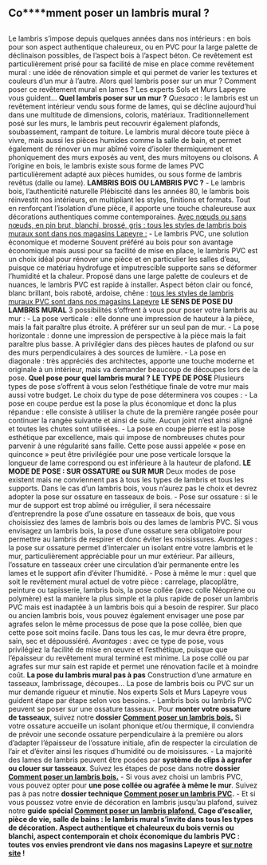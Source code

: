 ##
## **Co****mment poser un lambris mural ?**
##
Le lambris s’impose depuis quelques années dans nos intérieurs : en bois pour son aspect authentique chaleureux, ou en PVC pour la large palette de déclinaison possibles, de l’aspect bois à l’aspect béton. Ce revêtement est particulièrement prisé pour sa facilité de mise en place comme revêtement mural : une idée de rénovation simple et qui permet de varier les textures et couleurs d’un mur à l’autre. Alors quel lambris poser sur un mur ? Comment poser ce revêtement mural en lames ? Les experts Sols et Murs Lapeyre vous guident…
**Quel lambris poser sur un mur ?**
_Quesaco_ : le lambris est un revêtement intérieur vendu sous forme de lames, qui se décline aujourd’hui dans une multitude de dimensions, coloris, matériaux. Traditionnellement posé sur les murs, le lambris peut recouvrir également plafonds, soubassement, rampant de toiture. Le lambris mural décore toute pièce à vivre, mais aussi les pièces humides comme la salle de bain, et permet également de rénover un mur abîmé voire d’isoler thermiquement et phoniquement des murs exposés au vent, des murs mitoyens ou cloisons.
A l’origine en bois, le lambris existe sous forme de lames PVC particulièrement adapté aux pièces humides, ou sous forme de lambris revêtus (dalle ou lame).
**LAMBRIS BOIS OU LAMBRIS PVC ?**
\- Le lambris bois, l’authenticité naturelle
Plébiscité dans les années 80, le lambris bois réinvestit nos intérieurs, en multipliant les styles, finitions et formats. Tout en renforçant l’isolation d’une pièce, il apporte une touche chaleureuse aux décorations authentiques comme contemporaines. [Avec nœuds ou sans nœuds, en pin brut, blanchi, brossé, gris : tous les styles de lambris bois muraux sont dans nos magasins Lapeyre :](https://www.lapeyre.fr/sols-murs-CCU0007/lambris-revetements-muraux-CCN0088/lambris-CCN0204#facet:-700000000000000391580105110&facetContent:&productBeginIndex:0&contentBeginIndex:0&orderBy:6&orderByContent:&pageView:grid&pageViewContent:&minPrice:&maxPrice:&pageSize:&)
\- Le lambris PVC, une solution économique et moderne
Souvent préféré au bois pour son avantage économique mais aussi pour sa facilité de mise en place, le lambris PVC est un choix idéal pour rénover une pièce et en particulier les salles d’eau, puisque ce matériau hydrofuge et imputrescible supporte sans se déformer l’humidité et la chaleur. Proposé dans une large palette de couleurs et de nuances, le lambris PVC est rapide à installer.
Aspect béton clair ou foncé, blanc brillant, bois raboté, ardoise, chêne : [tous les styles de lambris muraux PVC sont dans nos magasins Lapeyre](https://www.lapeyre.fr/sols-murs-CCU0007/lambris-revetements-muraux-CCN0088/lambris-CCN0204#facet:-70000000000000039158011899&facetContent:&productBeginIndex:0&contentBeginIndex:0&orderBy:6&orderByContent:&pageView:grid&pageViewContent:&minPrice:&maxPrice:&pageSize:&)
**LE SENS DE POSE DU LAMBRIS MURAL**
3 possibilités s’offrent à vous pour poser votre lambris au mur :
\- La pose verticale : elle donne une impression de hauteur à la pièce, mais la fait paraître plus étroite. A préférer sur un seul pan de mur.
\- La pose horizontale : donne une impression de perspective à la pièce mais la fait paraître plus basse. A privilégier dans des pièces hautes de plafond ou sur des murs perpendiculaires à des sources de lumière.
\- La pose en diagonale : très appréciés des architectes, apporte une touche moderne et originale à un intérieur, mais va demander beaucoup de découpes lors de la pose.
**Quel pose pour quel lambris mural ?**
**LE TYPE DE POSE**
Plusieurs types de pose s’offrent à vous selon l’esthétique finale de votre mur mais aussi votre budget. Le choix du type de pose déterminera vos coupes :
\- La pose en coupe perdue est la pose la plus économique et donc la plus répandue : elle consiste à utiliser la chute de la première rangée posée pour continuer la rangée suivante et ainsi de suite. Aucun joint n’est ainsi aligné et toutes les chutes sont utilisées.
\- La pose en coupe pierre est la pose esthétique par excellence, mais qui impose de nombreuses chutes pour parvenir à une régularité sans faille. Cette pose aussi appelée « pose en quinconce » peut être privilégiée pour une pose verticale lorsque la longueur de lame correspond ou est inférieure à la hauteur de plafond.
**LE MODE DE POSE : SUR OSSATURE ou SUR MUR**
Deux modes de pose existent mais ne conviennent pas à tous les types de lambris et tous les supports. Dans le cas d’un lambris bois, vous n’aurez pas le choix et devrez adopter la pose sur ossature en tasseaux de bois.
\- Pose sur ossature : si le mur de support est trop abîmé ou irrégulier, il sera nécessaire d’entreprendre la pose d’une ossature en tasseaux de bois, que vous choisissiez des lames de lambris bois ou des lames de lambris PVC. Si vous envisagez un lambris bois, la pose d’une ossature sera obligatoire pour permettre au lambris de respirer et donc éviter les moisissures.
_Avantages_ : la pose sur ossature permet d’intercaler un isolant entre votre lambris et le mur, particulièrement appréciable pour un mur extérieur. Par ailleurs, l’ossature en tasseaux créer une circulation d’air permanente entre les lames et le support afin d’éviter l’humidité.
\- Pose à même le mur : quel que soit le revêtement mural actuel de votre pièce : carrelage, placoplâtre, peinture ou tapisserie, lambris bois, la pose collée (avec colle Néoprène ou polymère) est la manière la plus simple et la plus rapide de poser un lambris PVC mais est inadaptée à un lambris bois qui a besoin de respirer. Sur placo ou ancien lambris bois, vous pouvez également envisager une pose par agrafes selon le même processus de pose que la pose collée, bien que cette pose soit moins facile. Dans tous les cas, le mur devra être propre, sain, sec et dépoussiéré.
_Avantages_ : avec ce type de pose, vous privilégiez la facilité de mise en œuvre et l’esthétique, puisque que l’épaisseur du revêtement mural terminé est minime. La pose collé ou par agrafes sur mur sain est rapide et permet une rénovation facile et à moindre coût.
**La pose du lambris mural pas à pas**
Construction d’une armature en tasseaux, lambrissage, découpes… La pose de lambris bois ou PVC sur un mur demande rigueur et minutie. Nos experts Sols et Murs Lapeyre vous guident étape par étape selon vos besoins.
\- Lambris bois ou lambris PVC peuvent se poser sur une ossature tasseaux. Pour **monter votre ossature de tasseaux**, suivez notre **dossier [Comment poser un lambris bois.](http://www.lapeyre.fr/c/magazine/inspirations-tendances/comment-poser-un-lambris-bois)**
Si votre ossature accueille un isolant phonique et/ou thermique, il conviendra de prévoir une seconde ossature perpendiculaire à la première ou alors d’adapter l’épaisseur de l’ossature initiale, afin de respecter la circulation de l’air et d’éviter ainsi les risques d’humidité ou de moisissures.
\- La majorité des lames de lambris peuvent être posées par **système de clips à agrafer ou clouer sur tasseaux**. Suivez les étapes de pose dans notre **dossier [Comment poser un lambris bois.](http://www.lapeyre.fr/c/magazine/inspirations-tendances/comment-poser-un-lambris-bois)**
\- Si vous avez choisi un lambris PVC, vous pouvez opter pour **une pose collée ou agrafée à même le mur**. Suivez pas à pas notre **dossier technique [Comment poser un lambris PVC](http://www.lapeyre.fr/c/magazine/pieces-maison/comment-poser-un-lambris-pvc).**
\- Et si vous poussez votre envie de décoration en lambris jusqu’au plafond, suivez notre **guide spécial [Comment poser un lambris plafond.](http://www.lapeyre.fr/c/magazine/inspirations-tendances/comment-poser-un-lambris-au-plafond)**
**Cage d’escalier, pièce de vie, salle de bains : le lambris mural s’invite dans tous les types de décoration. Aspect authentique et chaleureux du bois vernis ou blanchi, aspect contemporain et choix économique du lambris PVC : toutes vos envies prendront vie dans nos magasins Lapeyre et [sur notre site](https://www.lapeyre.fr/sols-murs-CCU0007/lambris-revetements-muraux-CCN0088/lambris-CCN0204) !**